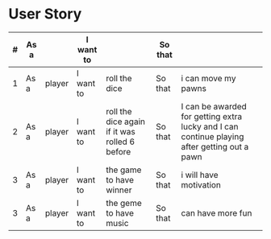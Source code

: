 # User Story

| # | As a |   | I want to |   | So that |     |
|---|------|---|-----------|---| ------- | --- |
| 1 | As a | player | I want to | roll the dice | So that | i can move my pawns |
| 2 | As a | player | I want to | roll the dice again if it was rolled 6 before | So that | I can be awarded for getting extra lucky and I can continue playing after getting out a pawn |
| 3 | As a | player | I want to | the game to have winner | So that | i will have motivation |
| 3 | As a | player | I want to | the geme to have music | So that | can have more fun |
